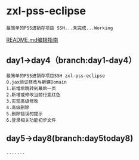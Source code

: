 # zxl-pss-eclipse
    最简单的PSS进销存项目 SSH...未完成...Working
[README.md编辑指南](http://blog.csdn.net/ljc_563812704/article/details/53464039 "http://blog.csdn.net/ljc_563812704/article/details/53464039")

## day1->day4（branch:day1-day4）
    最简单的PSS进销存项目SSH zxl-pss-eclipse
    0.jax验证修改与新建Domain
    1.新增后跳转到最后一页
    2.新增或修改当前行变红色
    3.实现高级修改
    4.高级删除
    5.删除错误的提示
    6.登录相关功能初步文件

## day5->day8(branch:day5today8)
    .......
